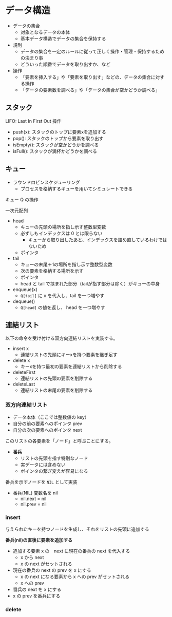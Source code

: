 # データ構造

- データの集合
    - 対象となるデータの本体
    - 基本データ構造でデータの集合を保持する
- 規則
    - データの集合を一定のルールに従って正しく操作・管理・保持するための決まり事
    - どういった順番でデータを取り出すか、など
- 操作
    - 「要素を挿入する」や「要素を取り出す」などの、データの集合に対する操作
    - 「データの要素数を調べる」や「データの集合が空かどうか調べる」

## スタック

LIFO: Last In First Out
操作

- push(x): スタックのトップに要素xを追加する
- pop(): スタックのトップから要素を取り出す
- isEmpty(): スタックが空かどうかを調べる
- isFull(): スタックが満杯かどうかを調べる

## キュー

- ラウンドロビンスケジューリング
  - プロセスを格納するキューを用いてシミュレートできる

キュー Q の操作

一次元配列

- head
  - キューの先頭の場所を指し示す整数型変数
  - 必ずしもインデックスは 0 とは限らない
    - キューから取り出したあと、インデックスを詰め直しているわけではないため
  - ポインタ
- tail
  - キューの末尾＋1の場所を指し示す整数型変数
  - 次の要素を格納する場所を示す
  - ポインタ
  - head と tail で挟まれた部分（tailが指す部分は除く）がキューの中身
- enqueue(x)
  - `Q[tail]` に x を代入し、tail を一つ増やす
- dequeue()
  - `Q[head]` の値を返し、 head を一つ増やす

## 連結リスト

以下の命令を受け付ける双方向連結リストを実装する。

- insert x
  - 連結リストの先頭にキーxを持つ要素を継ぎ足す
- delete x
  - キーxを持つ最初の要素を連結リストから削除する
- deleteFirst
  - 連結リストの先頭の要素を削除する
- deleteLast
  - 連結リストの末尾の要素を削除する


### 双方向連結リスト

- データ本体（ここでは整数値の key）
- 自分の前の要素へのポインタ prev
- 自分の次の要素へのポインタ next

このリストの各要素を「ノード」と呼ぶことにする。

- **番兵**
  - リストの先頭を指す特別なノード
  - 実データには含めない
  - ポインタの繋ぎ変えが容易になる

番兵を示すノードを `NIL` として実装

- 番兵(NIL) 変数名を nil
  - nil.next = nil
  - nil.prev = nil

### insert

与えられたキーを持つノードを生成し、それをリストの先頭に追加する

**番兵(nil)の直後に要素を追加する**

- 追加する要素 x の　next に現在の番兵の next を代入する
  - x から next
  - x の next がセットされる
- 現在の番兵の next の prev を x にする
  - x の next になる要素から x への prev がセットされる
  - x への prev
- 番兵の next を x にする
- x の prev を番兵にする

### delete
